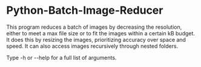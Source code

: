 # Python-Batch-Image-Reducer

This program reduces a batch of images by decreasing the resolution, either to meet a max file size or to fit the images within a certain kB budget.
It does this by resizing the images, prioritizing accuracy over space and speed.
It can also access images recursively through nested folders.

Type -h or --help for a full list of arguments.
